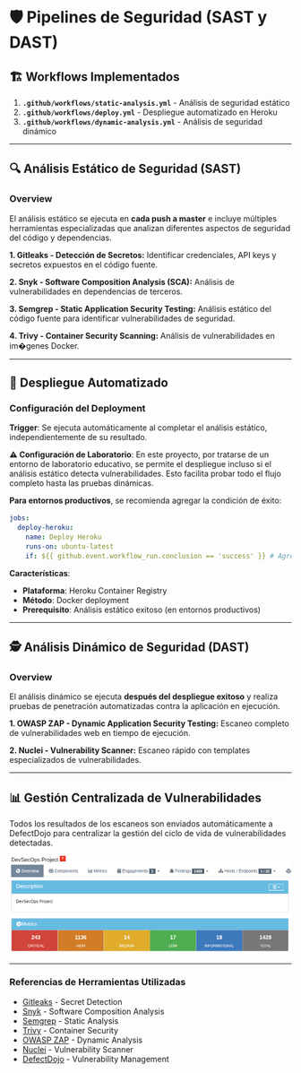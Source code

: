 # 🛡️ Pipelines de Seguridad (SAST y DAST)

## 🏗️ Workflows Implementados

1. **`.github/workflows/static-analysis.yml`** - Análisis de seguridad estático
2. **`.github/workflows/deploy.yml`** - Despliegue automatizado en Heroku
3. **`.github/workflows/dynamic-analysis.yml`** - Análisis de seguridad dinámico

---

## 🔍 Análisis Estático de Seguridad (SAST)

### Overview

El análisis estático se ejecuta en **cada push a master** e incluye múltiples herramientas especializadas que analizan diferentes aspectos de seguridad del código y dependencias.

**1. Gitleaks - Detección de Secretos:** Identificar credenciales, API keys y secretos expuestos en el código fuente.

**2. Snyk - Software Composition Analysis (SCA):** Análisis de vulnerabilidades en dependencias de terceros.

**3. Semgrep - Static Application Security Testing:** Análisis estático del código fuente para identificar vulnerabilidades de seguridad.

**4. Trivy - Container Security Scanning:** Análisis de vulnerabilidades en im�genes Docker.

---

## 🚀 Despliegue Automatizado

### Configuración del Deployment

**Trigger**: Se ejecuta automáticamente al completar el análisis estático, independientemente de su resultado.

**⚠️ Configuración de Laboratorio**: En este proyecto, por tratarse de un entorno de laboratorio educativo, se permite el despliegue incluso si el análisis estático detecta vulnerabilidades. Esto facilita probar todo el flujo completo hasta las pruebas dinámicas.

**Para entornos productivos**, se recomienda agregar la condición de éxito:

```yaml
jobs:
  deploy-heroku:
    name: Deploy Heroku
    runs-on: ubuntu-latest
    if: ${{ github.event.workflow_run.conclusion == 'success' }} # Agregar esta línea
```

**Características**:

- **Plataforma**: Heroku Container Registry
- **Método**: Docker deployment
- **Prerequisito**: Análisis estático exitoso (en entornos productivos)

---

## 🕵️ Análisis Dinámico de Seguridad (DAST)

### Overview

El análisis dinámico se ejecuta **después del despliegue exitoso** y realiza pruebas de penetración automatizadas contra la aplicación en ejecución.

**1. OWASP ZAP - Dynamic Application Security Testing:** Escaneo completo de vulnerabilidades web en tiempo de ejecución.

**2. Nuclei - Vulnerability Scanner:** Escaneo rápido con templates especializados de vulnerabilidades.

---

## 📊 Gestión Centralizada de Vulnerabilidades

Todos los resultados de los escaneos son enviados automáticamente a DefectDojo para centralizar la gestión del ciclo de vida de vulnerabilidades detectadas.

![Dashboard](dashboard-defectdojo.png)

---

### Referencias de Herramientas Utilizadas

- [Gitleaks](https://github.com/zricethezav/gitleaks) - Secret Detection
- [Snyk](https://snyk.io/) - Software Composition Analysis
- [Semgrep](https://semgrep.dev/) - Static Analysis
- [Trivy](https://trivy.dev/) - Container Security
- [OWASP ZAP](https://owasp.org/www-project-zap/) - Dynamic Analysis
- [Nuclei](https://nuclei.projectdiscovery.io/) - Vulnerability Scanner
- [DefectDojo](https://defectdojo.org/) - Vulnerability Management
